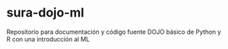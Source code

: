 # sura-dojo-ml
Repositorio para documentación y código fuente DOJO básico de Python y R con una introducción al ML
